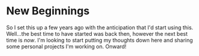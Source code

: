 # New Beginnings
So I set this up a few years ago with the anticipation that I'd start using this. Well...the best time to have started was back then, however the next best time is *now*. I'm looking to start putting my thoughts down here and sharing some personal projects I'm working on. Onward!